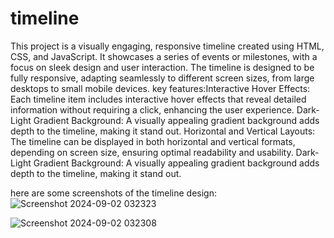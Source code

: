 # timeline
This project is a visually engaging, responsive timeline created using HTML, CSS, and JavaScript. It showcases a series of events or milestones, with a focus on sleek design and user interaction. The timeline is designed to be fully responsive, adapting seamlessly to different screen sizes, from large desktops to small mobile devices.
key features:Interactive Hover Effects: Each timeline item includes interactive hover effects that reveal detailed information without requiring a click, enhancing the user experience.
Dark-Light Gradient Background: A visually appealing gradient background adds depth to the timeline, making it stand out.
Horizontal and Vertical Layouts: The timeline can be displayed in both horizontal and vertical formats, depending on screen size, ensuring optimal readability and usability.
Dark-Light Gradient Background: A visually appealing gradient background adds depth to the timeline, making it stand out.

here are some screenshots of the timeline design:![Screenshot 2024-09-02 032323](https://github.com/user-attachments/assets/ddca3b9c-fe70-48e8-a1c7-96dcdca3bbfe)

![Screenshot 2024-09-02 032308](https://github.com/user-attachments/assets/20acb82b-901d-4580-af63-caf5dfdc91a5)
